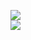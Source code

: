 [![](https://img.shields.io/badge/Made%20With-Github%20Spray-lightgrey.svg?style=for-the-badge&logo=github)](https://github.com/Annihil/github-spray#5044)  
[![](https://i.imgur.com/2DrTn0Z.gif)](https://github.com/Annihil/github-spray)